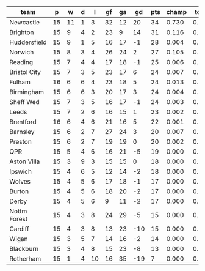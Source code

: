 |     team     | p  | w  | d | l  | gf | ga | gd  | pts | champ | top2  | top3  | top4  |  5-7  | bot4  | bot3  | bot2  |
|--------------|----|----|---|----|----|----|-----|-----|-------|-------|-------|-------|-------|-------|-------|-------|
| Newcastle    | 15 | 11 | 1 |  3 | 32 | 12 |  20 |  34 | 0.730 | 0.900 | 0.959 | 0.981 | 0.016 | 0.000 | 0.000 | 0.000|
| Brighton     | 15 |  9 | 4 |  2 | 23 |  9 |  14 |  31 | 0.116 | 0.404 | 0.618 | 0.741 | 0.173 | 0.000 | 0.000 | 0.000|
| Huddersfield | 15 |  9 | 1 |  5 | 16 | 17 |  -1 |  28 | 0.004 | 0.031 | 0.085 | 0.159 | 0.252 | 0.016 | 0.008 | 0.003|
| Norwich      | 15 |  8 | 3 |  4 | 26 | 24 |   2 |  27 | 0.105 | 0.378 | 0.594 | 0.719 | 0.184 | 0.000 | 0.000 | 0.000|
| Reading      | 15 |  7 | 4 |  4 | 17 | 18 |  -1 |  25 | 0.006 | 0.035 | 0.095 | 0.175 | 0.255 | 0.015 | 0.007 | 0.004|
| Bristol City | 15 |  7 | 3 |  5 | 23 | 17 |   6 |  24 | 0.007 | 0.053 | 0.129 | 0.228 | 0.277 | 0.010 | 0.004 | 0.002|
| Fulham       | 16 |  6 | 6 |  4 | 23 | 18 |   5 |  24 | 0.013 | 0.071 | 0.168 | 0.282 | 0.298 | 0.007 | 0.004 | 0.002|
| Birmingham   | 15 |  6 | 6 |  3 | 20 | 17 |   3 |  24 | 0.004 | 0.020 | 0.053 | 0.104 | 0.205 | 0.034 | 0.018 | 0.008|
| Sheff Wed    | 15 |  7 | 3 |  5 | 16 | 17 |  -1 |  24 | 0.003 | 0.016 | 0.044 | 0.093 | 0.181 | 0.034 | 0.018 | 0.008|
| Leeds        | 15 |  7 | 2 |  6 | 16 | 15 |   1 |  23 | 0.002 | 0.010 | 0.031 | 0.065 | 0.153 | 0.055 | 0.032 | 0.015|
| Brentford    | 16 |  6 | 4 |  6 | 21 | 16 |   5 |  22 | 0.001 | 0.005 | 0.019 | 0.040 | 0.105 | 0.089 | 0.058 | 0.030|
| Barnsley     | 15 |  6 | 2 |  7 | 27 | 24 |   3 |  20 | 0.007 | 0.047 | 0.113 | 0.210 | 0.274 | 0.013 | 0.008 | 0.003|
| Preston      | 15 |  6 | 2 |  7 | 19 | 19 |   0 |  20 | 0.002 | 0.016 | 0.046 | 0.088 | 0.178 | 0.040 | 0.024 | 0.012|
| QPR          | 15 |  5 | 4 |  6 | 16 | 21 |  -5 |  19 | 0.000 | 0.004 | 0.010 | 0.023 | 0.090 | 0.123 | 0.079 | 0.041|
| Aston Villa  | 15 |  3 | 9 |  3 | 15 | 15 |   0 |  18 | 0.000 | 0.002 | 0.008 | 0.018 | 0.074 | 0.150 | 0.099 | 0.052|
| Ipswich      | 15 |  4 | 6 |  5 | 12 | 14 |  -2 |  18 | 0.000 | 0.000 | 0.001 | 0.003 | 0.020 | 0.377 | 0.274 | 0.171|
| Wolves       | 15 |  4 | 5 |  6 | 17 | 18 |  -1 |  17 | 0.000 | 0.001 | 0.006 | 0.013 | 0.052 | 0.203 | 0.139 | 0.079|
| Burton       | 15 |  4 | 5 |  6 | 18 | 20 |  -2 |  17 | 0.000 | 0.002 | 0.010 | 0.025 | 0.075 | 0.140 | 0.091 | 0.050|
| Derby        | 15 |  4 | 5 |  6 |  9 | 11 |  -2 |  17 | 0.000 | 0.000 | 0.001 | 0.003 | 0.018 | 0.390 | 0.288 | 0.185|
| Nottm Forest | 15 |  4 | 3 |  8 | 24 | 29 |  -5 |  15 | 0.000 | 0.003 | 0.011 | 0.028 | 0.085 | 0.131 | 0.087 | 0.044|
| Cardiff      | 15 |  4 | 3 |  8 | 13 | 23 | -10 |  15 | 0.000 | 0.000 | 0.000 | 0.002 | 0.016 | 0.418 | 0.317 | 0.204|
| Wigan        | 15 |  3 | 5 |  7 | 14 | 16 |  -2 |  14 | 0.000 | 0.000 | 0.000 | 0.001 | 0.007 | 0.540 | 0.431 | 0.310|
| Blackburn    | 15 |  3 | 4 |  8 | 15 | 23 |  -8 |  13 | 0.000 | 0.000 | 0.000 | 0.002 | 0.010 | 0.491 | 0.386 | 0.266|
| Rotherham    | 15 |  1 | 4 | 10 | 16 | 35 | -19 |   7 | 0.000 | 0.000 | 0.000 | 0.000 | 0.002 | 0.723 | 0.630 | 0.511|
